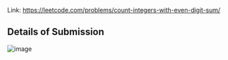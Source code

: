 Link: https://leetcode.com/problems/count-integers-with-even-digit-sum/
## Details of Submission
![image](https://github.com/mgalang229/LeetCode-Count-Integers-With-Even-Digit-Sum/assets/51401355/6548ee32-e73a-4a51-b659-8678b2d97eaa)
